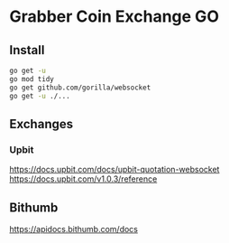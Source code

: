Grabber Coin Exchange GO
========================

## Install

```bash
go get -u
go mod tidy
go get github.com/gorilla/websocket
go get -u ./...
```

## Exchanges
### Upbit

https://docs.upbit.com/docs/upbit-quotation-websocket https://docs.upbit.com/v1.0.3/reference

## Bithumb

https://apidocs.bithumb.com/docs

